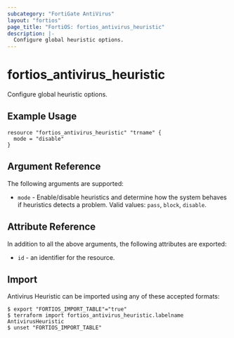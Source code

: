 ```yaml
---
subcategory: "FortiGate AntiVirus"
layout: "fortios"
page_title: "FortiOS: fortios_antivirus_heuristic"
description: |-
  Configure global heuristic options.
---
```


# fortios_antivirus_heuristic
Configure global heuristic options.

## Example Usage

```hcl
resource "fortios_antivirus_heuristic" "trname" {
  mode = "disable"
}
```

## Argument Reference

The following arguments are supported:

* `mode` - Enable/disable heuristics and determine how the system behaves if heuristics detects a problem. Valid values: `pass`, `block`, `disable`.


## Attribute Reference

In addition to all the above arguments, the following attributes are exported:
* `id` - an identifier for the resource.

## Import

Antivirus Heuristic can be imported using any of these accepted formats:
```
$ export "FORTIOS_IMPORT_TABLE"="true"
$ terraform import fortios_antivirus_heuristic.labelname AntivirusHeuristic
$ unset "FORTIOS_IMPORT_TABLE"
```
